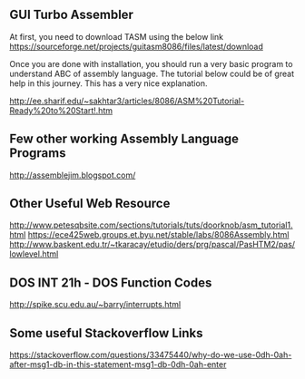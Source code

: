 ## GUI Turbo Assembler 

At first, you need to download TASM using the below link
https://sourceforge.net/projects/guitasm8086/files/latest/download

Once you are done with installation, you should run a very basic program to understand ABC of assembly language. The tutorial below could be of great help in this journey. This has a very nice explanation.

http://ee.sharif.edu/~sakhtar3/articles/8086/ASM%20Tutorial-Ready%20to%20Start!.htm

## Few other working Assembly Language Programs
http://assemblejim.blogspot.com/


## Other Useful Web Resource

http://www.petesqbsite.com/sections/tutorials/tuts/doorknob/asm_tutorial1.html
https://ece425web.groups.et.byu.net/stable/labs/8086Assembly.html
http://www.baskent.edu.tr/~tkaracay/etudio/ders/prg/pascal/PasHTM2/pas/lowlevel.html


## DOS INT 21h - DOS Function Codes
http://spike.scu.edu.au/~barry/interrupts.html


## Some useful Stackoverflow Links
https://stackoverflow.com/questions/33475440/why-do-we-use-0dh-0ah-after-msg1-db-in-this-statement-msg1-db-0dh-0ah-enter
